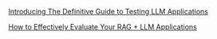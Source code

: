 [Introducing The Definitive Guide to Testing LLM Applications](https://blog.generative-agents.co.jp/entry/2024/08/21/164813)

[How to Effectively Evaluate Your RAG + LLM Applications](https://hackernoon.com/how-to-effectively-evaluate-your-rag-llm-applications)
